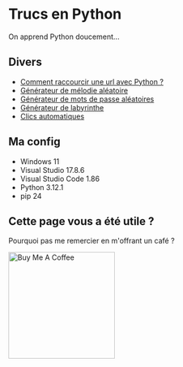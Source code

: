 # Trucs en Python

On apprend Python doucement...

## Divers

* [Comment raccourcir une url avec Python ?](https://github.com/AlexisAmand/python/blob/master/Divers/pyshort.py)
* [Générateur de mélodie aléatoire](https://github.com/AlexisAmand/python/blob/master/Divers/generator.py)
* [Générateur de mots de passe aléatoires](https://github.com/AlexisAmand/python/blob/master/Divers/password-generator.py)
* [Générateur de labyrinthe](https://github.com/AlexisAmand/python/blob/master/Divers/pylaby.py)
* [Clics automatiques](https://github.com/AlexisAmand/python/blob/master/Divers/autoclic.py)

##  Ma config

* Windows 11
* Visual Studio 17.8.6 
* Visual Studio Code 1.86
* Python 3.12.1
* pip 24

## Cette page vous a été utile ?
Pourquoi pas me remercier en m'offrant un café ?

<a href="https://www.buymeacoffee.com/alexisamand" target="_blank"><img src="https://cdn.buymeacoffee.com/buttons/v2/default-blue.png" alt="Buy Me A Coffee" width="210" ></a>





